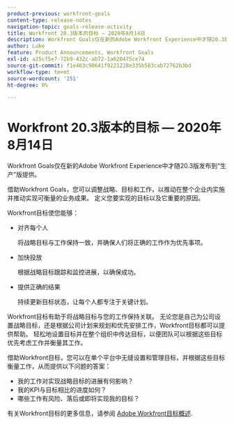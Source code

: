 ```yaml
---
product-previous: workfront-goals
content-type: release-notes
navigation-topic: goals-release-activity
title: Workfront 20.3版本的目标 — 2020年8月14日
description: Workfront Goals仅在新的Adobe Workfront Experience中才随20.3版发布到“生产”版提供。
author: Luke
feature: Product Announcements, Workfront Goals
exl-id: a25cf5e7-72b9-432c-ab72-1a620475ce74
source-git-commit: f1e463c90641f9221228e335b583cab72762b3bd
workflow-type: tm+mt
source-wordcount: '251'
ht-degree: 0%

---
```


# Workfront 20.3版本的目标 — 2020年8月14日

Workfront Goals仅在新的Adobe Workfront Experience中才随20.3版发布到“生产”版提供。

借助Workfront Goals，您可以调整战略、目标和工作，以推动在整个企业内实施并推动实现可衡量的业务成果。 定义您要实现的目标以及它重要的原因。

Workfront目标使您能够：

* 对齐每个人

  将战略目标与工作保持一致，并确保人们将正确的工作作为优先事项。

* 加快投放

  根据战略目标跟踪和监控进展，以确保成功。

* 提供正确的结果

  持续更新目标状态，让每个人都专注于关键计划。

Workfront目标有助于将战略目标与您的工作保持关联。 无论您是自己为公司设置战略目标，还是根据公司计划来规划和优先安排工作，Workfront目标都可以提供帮助。 轻松地设置目标并在整个组织中传达目标，以便团队可以根据这些目标优先考虑工作并衡量其工作。

借助Workfront目标，您可以在单个平台中无缝设置和管理目标，并根据这些目标衡量工作，从而提供以下问题的答案：

* 我的工作对实现战略目标的进展有何影响？
* 我的KPI与目标相比的进度如何？
* 哪些工作有风险、落后或即将实现我的目标？

有关Workfront目标的更多信息，请参阅 [Adobe Workfront目标概述](../../../workfront-goals/goal-management/wf-goals-overview.md).
